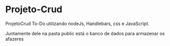 # Projeto-Crud
 ProjetoCrud To-Do  utilizando nodeJs, Handlebars, css e JavaScript.

Juntamente dele na pasta public está o banco de dados para armazenar os afazeres